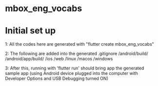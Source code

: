 # mbox_eng_vocabs


# Initial set up

1: All the codes here are generated with "flutter create mbox_eng_vocabs"

2: The following are added into the generated .gitignore
/android/build/
/android/app/build/
/ios
/web
/linux
/macos
/windows

3: After this, running with 'flutter run' should bring app the generated sample app (using Android device plugged into the computer with Developer Options and USB Debugging turned ON)